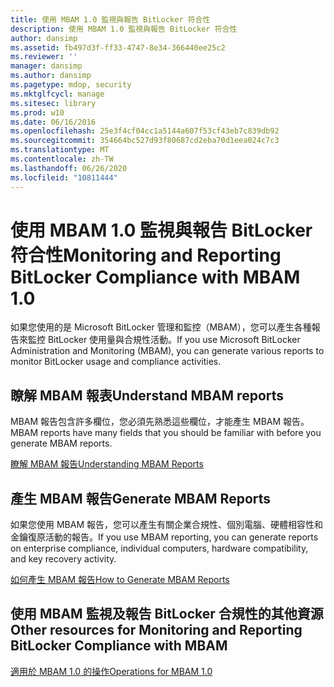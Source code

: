 ```yaml
---
title: 使用 MBAM 1.0 監視與報告 BitLocker 符合性
description: 使用 MBAM 1.0 監視與報告 BitLocker 符合性
author: dansimp
ms.assetid: fb497d3f-ff33-4747-8e34-366440ee25c2
ms.reviewer: ''
manager: dansimp
ms.author: dansimp
ms.pagetype: mdop, security
ms.mktglfcycl: manage
ms.sitesec: library
ms.prod: w10
ms.date: 06/16/2016
ms.openlocfilehash: 25e3f4cf04cc1a5144a607f53cf43eb7c839db92
ms.sourcegitcommit: 354664bc527d93f80687cd2eba70d1eea024c7c3
ms.translationtype: MT
ms.contentlocale: zh-TW
ms.lasthandoff: 06/26/2020
ms.locfileid: "10811444"
---
```

# <span data-ttu-id="3674b-103">使用 MBAM 1.0 監視與報告 BitLocker 符合性</span><span class="sxs-lookup"><span data-stu-id="3674b-103">Monitoring and Reporting BitLocker Compliance with MBAM 1.0</span></span>


<span data-ttu-id="3674b-104">如果您使用的是 Microsoft BitLocker 管理和監控（MBAM），您可以產生各種報告來監控 BitLocker 使用量與合規性活動。</span><span class="sxs-lookup"><span data-stu-id="3674b-104">If you use Microsoft BitLocker Administration and Monitoring (MBAM), you can generate various reports to monitor BitLocker usage and compliance activities.</span></span>

## <span data-ttu-id="3674b-105">瞭解 MBAM 報表</span><span class="sxs-lookup"><span data-stu-id="3674b-105">Understand MBAM reports</span></span>


<span data-ttu-id="3674b-106">MBAM 報告包含許多欄位，您必須先熟悉這些欄位，才能產生 MBAM 報告。</span><span class="sxs-lookup"><span data-stu-id="3674b-106">MBAM reports have many fields that you should be familiar with before you generate MBAM reports.</span></span>

[<span data-ttu-id="3674b-107">瞭解 MBAM 報告</span><span class="sxs-lookup"><span data-stu-id="3674b-107">Understanding MBAM Reports</span></span>](understanding-mbam-reports-mbam-1.md)

## <span data-ttu-id="3674b-108">產生 MBAM 報告</span><span class="sxs-lookup"><span data-stu-id="3674b-108">Generate MBAM Reports</span></span>


<span data-ttu-id="3674b-109">如果您使用 MBAM 報告，您可以產生有關企業合規性、個別電腦、硬體相容性和金鑰復原活動的報告。</span><span class="sxs-lookup"><span data-stu-id="3674b-109">If you use MBAM reporting, you can generate reports on enterprise compliance, individual computers, hardware compatibility, and key recovery activity.</span></span>

[<span data-ttu-id="3674b-110">如何產生 MBAM 報告</span><span class="sxs-lookup"><span data-stu-id="3674b-110">How to Generate MBAM Reports</span></span>](how-to-generate-mbam-reports-mbam-1.md)

## <span data-ttu-id="3674b-111">使用 MBAM 監視及報告 BitLocker 合規性的其他資源</span><span class="sxs-lookup"><span data-stu-id="3674b-111">Other resources for Monitoring and Reporting BitLocker Compliance with MBAM</span></span>


[<span data-ttu-id="3674b-112">適用於 MBAM 1.0 的操作</span><span class="sxs-lookup"><span data-stu-id="3674b-112">Operations for MBAM 1.0</span></span>](operations-for-mbam-10.md)

 

 





